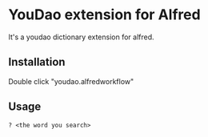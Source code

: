 YouDao extension for Alfred
=============

It's a youdao dictionary extension for alfred.

Installation
------------
Double click "youdao.alfredworkflow"

Usage
-----
    ? <the word you search>
